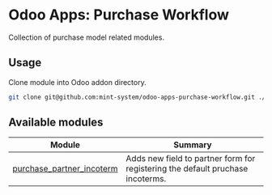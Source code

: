 # Odoo Apps: Purchase Workflow

Collection of purchase model related modules.

## Usage

Clone module into Odoo addon directory.

```bash
git clone git@github.com:mint-system/odoo-apps-purchase-workflow.git ./addons/purchase_workflow
```

## Available modules

| Module                                                  | Summary                                                                        |
| ------------------------------------------------------- | ------------------------------------------------------------------------------ |
| [purchase_partner_incoterm](purchase_partner_incoterm/) | Adds new field to partner form for registering the default pruchase incoterms. |
